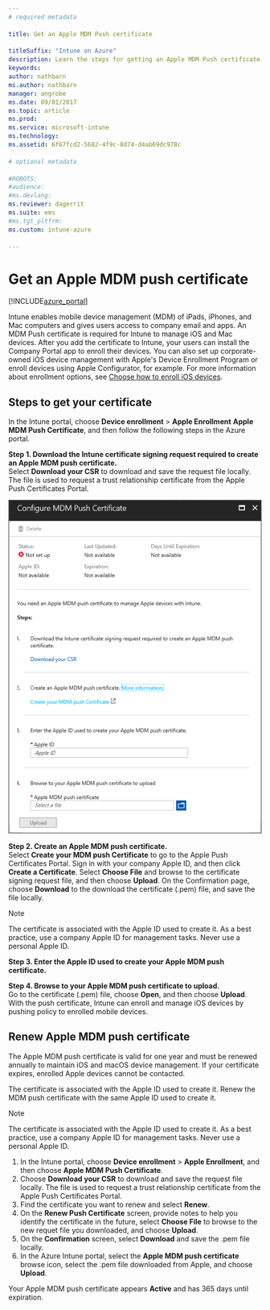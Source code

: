 ```yaml
---
# required metadata

title: Get an Apple MDM Push certificate

titleSuffix: "Intune on Azure"
description: Learn the steps for getting an Apple MDM Push certificate to manage iOS devices with Intune."
keywords:
author: nathbarn
ms.author: nathbarn
manager: angrobe
ms.date: 09/01/2017
ms.topic: article
ms.prod:
ms.service: microsoft-intune
ms.technology:
ms.assetid: 6f67fcd2-5682-4f9c-8d74-d4ab69dc978c

# optional metadata

#ROBOTS:
#audience:
#ms.devlang:
ms.reviewer: dagerrit
ms.suite: ems
#ms.tgt_pltfrm:
ms.custom: intune-azure

---
```


# Get an Apple MDM push certificate

[!INCLUDE[azure_portal](./includes/azure_portal.md)]

Intune enables mobile device management (MDM) of iPads, iPhones, and Mac computers and gives users access to company email and apps. An MDM Push certificate is required for Intune to manage iOS and Mac devices. After you add the certificate to Intune, your users can install the Company Portal app to enroll their devices. You can also set up corporate-owned iOS device management with Apple's Device Enrollment Program or enroll devices using Apple Configurator, for example. For more information about enrollment options, see [Choose how to enroll iOS devices](enrollment-method-choose-ios.md).

## Steps to get your certificate
In the Intune portal, choose **Device enrollment** > **Apple Enrollment** **Apple MDM Push Certificate**, and then follow the following steps in the Azure portal.

**Step 1. Download the Intune certificate signing request required to create an Apple MDM push certificate.**<br>
Select **Download your CSR** to download and save the request file locally. The file is used to request a trust relationship certificate from the Apple Push Certificates Portal.

  ![Screenshot showing the Configure MDM Push Certificate screen with MDM Push not set up.](./media/create-mdm-push-certificate.png)

**Step 2. Create an Apple MDM push certificate.**<br>
Select **Create your MDM push Certificate** to go to the Apple Push Certificates Portal. Sign in with your company Apple ID, and then click **Create a Certificate**. Select **Choose File** and browse to the certificate signing request file, and then choose **Upload**. On the Confirmation page, choose **Download** to the download the certificate (.pem)  file, and save the file locally.

> [!NOTE]
> The certificate is associated with the Apple ID used to create it. As a best practice, use a company Apple ID for management tasks. Never use a personal Apple ID.

**Step 3. Enter the Apple ID used to create your Apple MDM push certificate.**

**Step 4. Browse to your Apple MDM push certificate to upload.**<br>
Go to the certificate (.pem) file, choose **Open**, and then choose **Upload**. With the push certificate, Intune can enroll and manage iOS devices by pushing policy to enrolled mobile devices.

## Renew Apple MDM push certificate
The Apple MDM push certificate is valid for one year and must be renewed annually to maintain iOS and macOS device management. If your certificate expires, enrolled Apple devices cannot be contacted.

The certificate is associated with the Apple ID used to create it. Renew the MDM push certificate with the same Apple ID used to create it.

> [!NOTE]
> The certificate is associated with the Apple ID used to create it. As a best practice, use a company Apple ID for management tasks. Never use a personal Apple ID.

1. In the Intune portal, choose **Device enrollment** > **Apple Enrollment**, and then choose **Apple MDM Push Certificate**.
2. Choose **Download your CSR** to download and save the request file locally. The file is used to request a trust relationship certificate from the Apple Push Certificates Portal.
3. Find the certificate you want to renew and select **Renew**.
4. On the **Renew Push Certificate** screen, provide notes to help you identify the certificate in the future, select **Choose File** to browse to the new requet file you downloaded, and choose **Upload**.
5. On the **Confirmation** screen, select **Download** and save the .pem file locally.
6. In the Azure Intune portal, select the **Apple MDM push certificate** browse icon, select the .pem file downloaded from Apple, and choose **Upload**.

Your Apple MDM push certificate appears **Active** and has 365 days until expiration.
